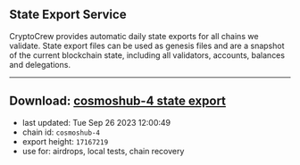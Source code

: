 ## State Export Service
CryptoCrew provides automatic daily state exports for all chains we validate. State export files can be used as genesis files and are a snapshot of the current blockchain state, including all validators, accounts, balances and delegations.

---
**Download: [cosmoshub-4 state export](https://dl.ccvalidators.com/SERVICE/cosmoshub/cosmoshub-4_export_17167219.json)**
---

- last updated: Tue Sep 26 2023 12:00:49
- chain id: `cosmoshub-4`
- export height: `17167219`
- use for: airdrops, local tests, chain recovery

